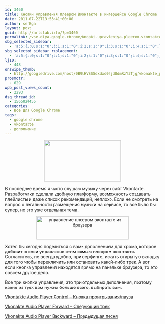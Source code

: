 ```yaml
---
id: 3460
title: Кнопки управления плеером Вконтакте в интерфейсе Google Chrome
date: 2011-07-22T13:53:41+00:00
author: serEga
layout: post
guid: http://artslab.info/?p=3460
permalink: /vse-dlya-google-chrome/knopki-upravleniya-pleerom-vkontakte-v-interfejse-google-chrome/
sbg_selected_sidebar:
  - 'a:5:{i:0;s:1:"0";i:1;s:1:"0";i:2;s:1:"0";i:3;s:1:"0";i:4;s:1:"0";}'
sbg_selected_sidebar_replacement:
  - 'a:5:{i:0;s:1:"0";i:1;s:1:"0";i:2;s:1:"0";i:3;s:1:"0";i:4;s:1:"0";}'
ljID:
  - 448
onswipe_thumb:
  - http://googledrive.com/host/0B9lHVSSSdxdxd0hjdUdmRzY3Tjg/vkonakte_player_in_chrome2.jpg
prosmotr:
  - 629
wpb_post_views_count:
  - 2293
dsq_thread_id:
  - 1565020455
categories:
  - Все для Google Chrome
tags:
  - google chrome
  - vkontakte
  - дополнение
---
```

<center>
  <img src="http://googledrive.com/host/0B9lHVSSSdxdxd0hjdUdmRzY3Tjg/vkonakte_player_in_chrome2.jpg" alt="" title="vkonakte_player_in_chrome2" width="250" height="135" class="alignnone size-full wp-image-3463" />
</center>

В последнее время я часто слушаю музыку через сайт Vkontakte. Разработчики сделали удобную платформу, возможность создавать плейлисты и даже список рекомендаций, неплохо. Если не смотреть на вопрос о легальности размещения музыки на сервисе, то все было бы супер, но это уже отдельная тема.

<center>
  <a href="http://googledrive.com/host/0B9lHVSSSdxdxd0hjdUdmRzY3Tjg/vkonakte_player_in_chrome.jpg"><img class="alignnone size-medium wp-image-3464" title="vkonakte_player_in_chrome" src="http://googledrive.com/host/0B9lHVSSSdxdxd0hjdUdmRzY3Tjg/vkonakte_player_in_chrome-300x74.jpg" alt="управление плеером вконтакте из браузера" width="300" height="74" srcset="http://googledrive.com/host/0B9lHVSSSdxdxd0hjdUdmRzY3Tjg/vkonakte_player_in_chrome-300x74.jpg 300w, http://googledrive.com/host/0B9lHVSSSdxdxd0hjdUdmRzY3Tjg/vkonakte_player_in_chrome-1024x252.jpg 1024w, http://googledrive.com/host/0B9lHVSSSdxdxd0hjdUdmRzY3Tjg/vkonakte_player_in_chrome.jpg 1179w" sizes="(max-width: 300px) 100vw, 300px" /></a>
</center>

Хотел бы сегодня поделиться с вами дополнением для хрома, которое добавит кнопки управления этим самым плеером вконтакте. Согласитесь, не всегда удобно, при серфинге, искать открытую вкладку для того чтобы переключить или остановить какой-либо трек. А вот если кнопка управления находятся прямо на панельке браузера, то это совсем другое дело.

Все три кнопки управления, это три отдельных дополнения, поэтому какие из трех вам нужны больше всего, выбирать вам.

[Vkontakte Audio Player Control &#8211; Кнопка проигрывания/пауза](https://chrome.google.com/webstore/detail/ilipmffknkalgkjencopccjjdnodfcei#)

[Vkonakte Audio Player Forward &#8211; Следующий трек](https://chrome.google.com/webstore/detail/bdbcaealiibpdddkfaaledhfeibfpbmg?ct=author)

[Vkonakte Audio Player Backward &#8211; Предыдущая песня](https://chrome.google.com/webstore/detail/cfnppdcdacekfiibgfgbgfkpfjefkcph)